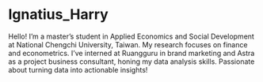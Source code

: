 # Ignatius_Harry
Hello! I’m a master’s student in Applied Economics and Social Development at National Chengchi University, Taiwan. My research focuses on finance and econometrics. I’ve interned at Ruangguru in brand marketing and Astra as a project business consultant, honing my data analysis skills. Passionate about turning data into actionable insights!

